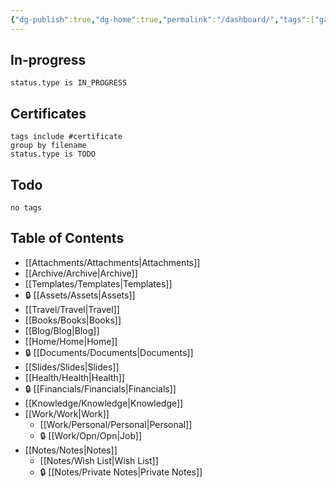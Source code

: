 ```yaml
---
{"dg-publish":true,"dg-home":true,"permalink":"/dashboard/","tags":["gardenEntry"],"dgPassFrontmatter":true}
---
```


## In-progress
```tasks
status.type is IN_PROGRESS
```
## Certificates
```tasks
tags include #certificate
group by filename
status.type is TODO
```
## Todo
```tasks
no tags
```
## Table of Contents
- [[Attachments/Attachments\|Attachments]]
- [[Archive/Archive\|Archive]]
- [[Templates/Templates\|Templates]]
- 🔒 [[Assets/Assets\|Assets]]
- [[Travel/Travel\|Travel]]
- [[Books/Books\|Books]]
- [[Blog/Blog\|Blog]]
- [[Home/Home\|Home]]
- 🔒 [[Documents/Documents\|Documents]]
- [[Slides/Slides\|Slides]]
- [[Health/Health\|Health]]
- 🔒 [[Financials/Financials\|Financials]]
- [[Knowledge/Knowledge\|Knowledge]]
- [[Work/Work\|Work]]
	- [[Work/Personal/Personal\|Personal]]
	- 🔒 [[Work/Opn/Opn\|Job]]
- [[Notes/Notes\|Notes]]
	- [[Notes/Wish List\|Wish List]]
	- 🔒 [[Notes/Private Notes\|Private Notes]]
